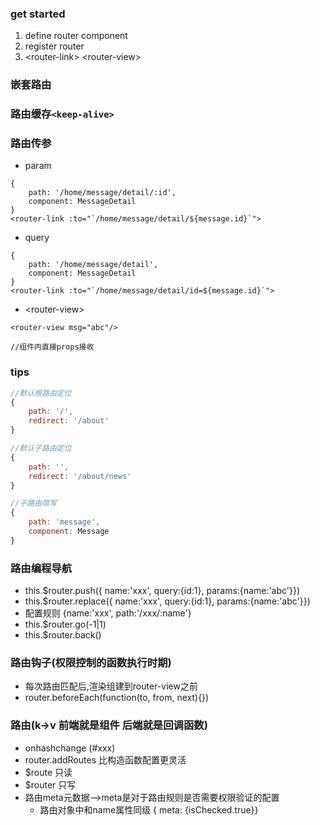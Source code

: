 ### get started
1. define router component
2. register router
3. \<router-link> \<router-view>

### 嵌套路由

### 路由缓存`<keep-alive>`

### 路由传参
- param
```
{
    path: '/home/message/detail/:id',
    component: MessageDetail
}
<router-link :to="`/home/message/detail/${message.id}`">
```
- query
```
{
    path: '/home/message/detail',
    component: MessageDetail
}
<router-link :to="`/home/message/detail/id=${message.id}`">
```
- \<router-view>
```
<router-view msg="abc"/>

//组件内直接props接收
```

### tips
```javascript
//默认根路由定位
{
    path: '/',
    redirect: '/about'
}

//默认子路由定位
{
    path: '',
    redirect: '/about/news'
}

//子路由简写
{
    path: 'message',
    component: Message
}
```

### 路由编程导航
- this.$router.push({ name:'xxx', query:{id:1}, params:{name:'abc'}})
- this.$router.replace({ name:'xxx', query:{id:1}, params:{name:'abc'}})
- 配置规则 {name:'xxx', path:'/xxx/:name'}
- this.$router.go(-1|1)
- this.$router.back()

### 路由钩子(权限控制的函数执行时期)
- 每次路由匹配后,渲染组建到router-view之前
- router.beforeEach(function(to, from, next){})


### 路由(k->v 前端就是组件 后端就是回调函数)
- onhashchange  (#xxx)
- router.addRoutes 比构造函数配置更灵活
- $route  只读
- $router  只写
- 路由meta元数据-->meta是对于路由规则是否需要权限验证的配置
  - 路由对象中和name属性同级 { meta: {isChecked.true}}
